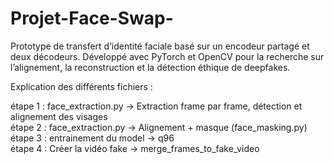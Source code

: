 # Projet-Face-Swap-

Prototype de transfert d’identité faciale basé sur un encodeur partagé et deux décodeurs. Développé avec PyTorch et OpenCV pour la recherche sur l’alignement, la reconstruction et la détection éthique de deepfakes.

Explication des différents fichiers : 

étape 1 : face_extraction.py -> Extraction frame par frame, détection et alignement des visages <br>
étape 2 : face_extraction.py -> Alignement + masque (face_masking.py)<br>
étape 3 : entrainement du model -> q96 <br>
étape 4 : Créer la vidéo fake -> merge_frames_to_fake_video


